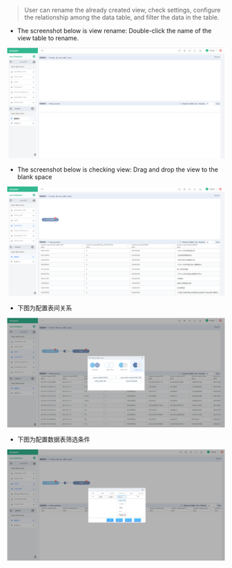 > User can rename the already created view, check settings, configure the relationship among the data table, and filter the data in the table.

* The screenshot below is view rename: Double-click the name of the view table to rename.

![](/assets/viewer_rename.png)

* The screenshot below is checking view:  Drag and drop the view to the blank space

![](/assets/viewer_view.png)

* 下图为配置表间关系

![](/assets/viewer_setting.png)

* 下图为配置数据表筛选条件

![](/assets/table_select.png)

